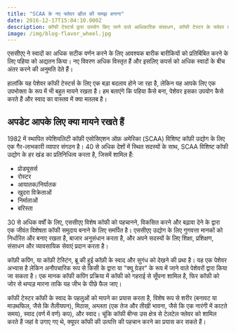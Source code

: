 ```yaml
---
title: "SCAA के नए फ्लेवर व्हील की समझ बनाना"
date: 2016-12-17T15:04:10.000Z
description: कॉफी टेस्टर्स द्वारा उपयोग किए जाने वाले आधिकारिक संसाधन, कॉफी टेस्टर के फ्लेवर व्हील को इस साल पहली बार संशोधित किया गया है।
image: /img/blog-flavor_wheel.jpg
---
```


एससीएए ने स्वादों का अधिक सटीक वर्णन करने के लिए आवश्यक बारीक बारीकियों को प्रतिबिंबित करने के लिए पहिया को अद्यतन किया। नए विवरण अधिक विस्तृत हैं और इसलिए कपर्स को अधिक स्वादों के बीच अंतर करने की अनुमति देते हैं।

हालांकि यह पेशेवर कॉफी टेस्टर्स के लिए एक बड़ा बदलाव होने जा रहा है, लेकिन यह आपके लिए एक उपभोक्ता के रूप में भी बहुत मायने रखता है। हम बताएंगे कि पहिया कैसे बना, पेशेवर इसका उपयोग कैसे करते हैं और स्वाद का वास्तव में क्या मतलब है।

## अपडेट आपके लिए क्या मायने रखते हैं

1982 में स्थापित स्पेशियलिटी कॉफ़ी एसोसिएशन ऑफ़ अमेरिका (SCAA) विशिष्ट कॉफ़ी उद्योग के लिए एक गैर-लाभकारी व्यापार संगठन है। 40 से अधिक देशों में स्थित सदस्यों के साथ, SCAA विशिष्ट कॉफी उद्योग के हर खंड का प्रतिनिधित्व करता है, जिसमें शामिल हैं:

- प्रोड्यूसर्स
- रोस्टर
- आयातक/निर्यातक
- खुदरा विक्रेताओं
- निर्माताओं
- बरिस्ता

30 से अधिक वर्षों के लिए, एससीएए विशेष कॉफी को पहचानने, विकसित करने और बढ़ावा देने के द्वारा एक जीवंत विशेषता कॉफी समुदाय बनाने के लिए समर्पित है। एससीएए उद्योग के लिए गुणवत्ता मानकों को निर्धारित और बनाए रखता है, बाजार अनुसंधान करता है, और अपने सदस्यों के लिए शिक्षा, प्रशिक्षण, संसाधन और व्यावसायिक सेवाएं प्रदान करता है।

कॉफ़ी कपिंग, या कॉफ़ी टेस्टिंग, ब्रू की हुई कॉफ़ी के स्वाद और सुगंध को देखने की प्रथा है। यह एक पेशेवर अभ्यास है लेकिन अनौपचारिक रूप से किसी के द्वारा या "क्यू ग्रेडर" के रूप में जाने वाले पेशेवरों द्वारा किया जा सकता है। एक मानक कॉफी कपिंग प्रक्रिया में कॉफी को गहराई से सूँघना शामिल है, फिर कॉफी को जोर से थप्पड़ मारना ताकि यह जीभ के पीछे फैल जाए।

कॉफी टेस्टर कॉफी के स्वाद के पहलुओं को मापने का प्रयास करता है, विशेष रूप से शरीर (बनावट या माउथफिल, जैसे कि तैलीयपन), मिठास, अम्लता (एक तेज और तीखी भावना, जैसे कि एक नारंगी में काटते समय), स्वाद (वर्ण में वर्ण) कप), और स्वाद। चूंकि कॉफी बीन्स उस क्षेत्र से टेलटेल फ्लेवर को शामिल करते हैं जहां वे उगाए गए थे, क्यूपर कॉफी की उत्पत्ति की पहचान करने का प्रयास कर सकते हैं।
